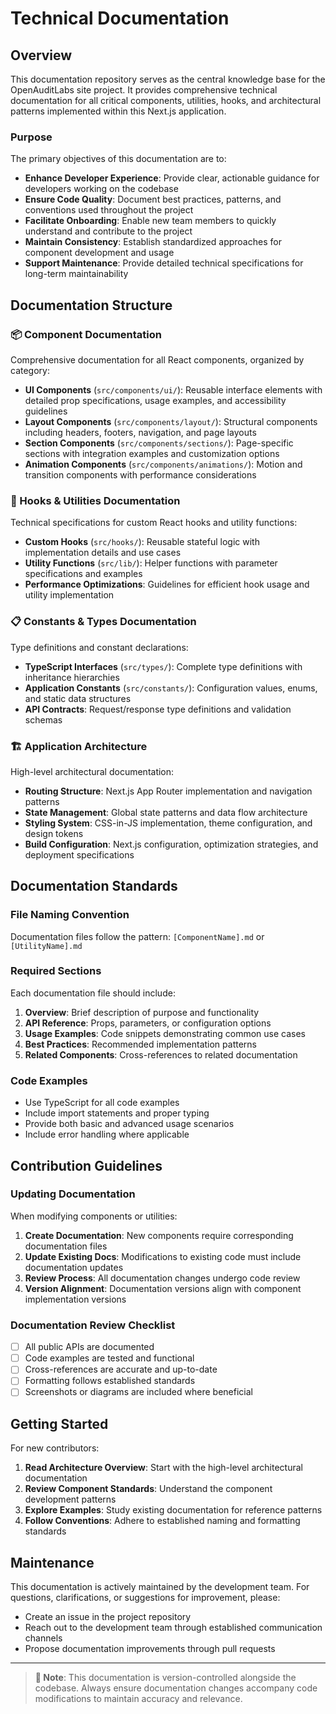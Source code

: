 # Technical Documentation

## Overview

This documentation repository serves as the central knowledge base for the OpenAuditLabs site project. It provides comprehensive technical documentation for all critical components, utilities, hooks, and architectural patterns implemented within this Next.js application.

### Purpose

The primary objectives of this documentation are to:

- **Enhance Developer Experience**: Provide clear, actionable guidance for developers working on the codebase
- **Ensure Code Quality**: Document best practices, patterns, and conventions used throughout the project
- **Facilitate Onboarding**: Enable new team members to quickly understand and contribute to the project
- **Maintain Consistency**: Establish standardized approaches for component development and usage
- **Support Maintenance**: Provide detailed technical specifications for long-term maintainability

## Documentation Structure

### 📦 Component Documentation

Comprehensive documentation for all React components, organized by category:

- **UI Components** (`src/components/ui/`): Reusable interface elements with detailed prop specifications, usage examples, and accessibility guidelines
- **Layout Components** (`src/components/layout/`): Structural components including headers, footers, navigation, and page layouts
- **Section Components** (`src/components/sections/`): Page-specific sections with integration examples and customization options
- **Animation Components** (`src/components/animations/`): Motion and transition components with performance considerations

### 🔧 Hooks & Utilities Documentation

Technical specifications for custom React hooks and utility functions:

- **Custom Hooks** (`src/hooks/`): Reusable stateful logic with implementation details and use cases
- **Utility Functions** (`src/lib/`): Helper functions with parameter specifications and examples
- **Performance Optimizations**: Guidelines for efficient hook usage and utility implementation

### 📋 Constants & Types Documentation

Type definitions and constant declarations:

- **TypeScript Interfaces** (`src/types/`): Complete type definitions with inheritance hierarchies
- **Application Constants** (`src/constants/`): Configuration values, enums, and static data structures
- **API Contracts**: Request/response type definitions and validation schemas

### 🏗️ Application Architecture

High-level architectural documentation:

- **Routing Structure**: Next.js App Router implementation and navigation patterns
- **State Management**: Global state patterns and data flow architecture
- **Styling System**: CSS-in-JS implementation, theme configuration, and design tokens
- **Build Configuration**: Next.js configuration, optimization strategies, and deployment specifications

## Documentation Standards

### File Naming Convention

Documentation files follow the pattern: `[ComponentName].md` or `[UtilityName].md`

### Required Sections

Each documentation file should include:

1. **Overview**: Brief description of purpose and functionality
2. **API Reference**: Props, parameters, or configuration options
3. **Usage Examples**: Code snippets demonstrating common use cases
4. **Best Practices**: Recommended implementation patterns
5. **Related Components**: Cross-references to related documentation

### Code Examples

- Use TypeScript for all code examples
- Include import statements and proper typing
- Provide both basic and advanced usage scenarios
- Include error handling where applicable

## Contribution Guidelines

### Updating Documentation

When modifying components or utilities:

1. **Create Documentation**: New components require corresponding documentation files
2. **Update Existing Docs**: Modifications to existing code must include documentation updates
3. **Review Process**: All documentation changes undergo code review
4. **Version Alignment**: Documentation versions align with component implementation versions

### Documentation Review Checklist

- [ ] All public APIs are documented
- [ ] Code examples are tested and functional
- [ ] Cross-references are accurate and up-to-date
- [ ] Formatting follows established standards
- [ ] Screenshots or diagrams are included where beneficial

## Getting Started

For new contributors:

1. **Read Architecture Overview**: Start with the high-level architectural documentation
2. **Review Component Standards**: Understand the component development patterns
3. **Explore Examples**: Study existing documentation for reference patterns
4. **Follow Conventions**: Adhere to established naming and formatting standards

## Maintenance

This documentation is actively maintained by the development team. For questions, clarifications, or suggestions for improvement, please:

- Create an issue in the project repository
- Reach out to the development team through established communication channels
- Propose documentation improvements through pull requests

---

> **📝 Note**: This documentation is version-controlled alongside the codebase. Always ensure documentation changes accompany code modifications to maintain accuracy and relevance.
